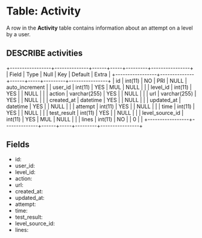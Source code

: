 # Table: Activity

A row in the **Activity** table contains information about an attempt on a level by a user.

## DESCRIBE activities

+-----------------+--------------+------+-----+---------+----------------+
| Field           | Type         | Null | Key | Default | Extra          |
+-----------------+--------------+------+-----+---------+----------------+
| id              | int(11)      | NO   | PRI | NULL    | auto_increment |
| user_id         | int(11)      | YES  | MUL | NULL    |                |
| level_id        | int(11)      | YES  |     | NULL    |                |
| action          | varchar(255) | YES  |     | NULL    |                |
| url             | varchar(255) | YES  |     | NULL    |                |
| created_at      | datetime     | YES  |     | NULL    |                |
| updated_at      | datetime     | YES  |     | NULL    |                |
| attempt         | int(11)      | YES  |     | NULL    |                |
| time            | int(11)      | YES  |     | NULL    |                |
| test_result     | int(11)      | YES  |     | NULL    |                |
| level_source_id | int(11)      | YES  | MUL | NULL    |                |
| lines           | int(11)      | NO   |     | 0       |                |
+-----------------+--------------+------+-----+---------+----------------+

## Fields

* id:
* user_id:
* level_id:
* action:
* url:
* created_at:
* updated_at:
* attempt:
* time:
* test_result:
* level_source_id:
* lines:  
